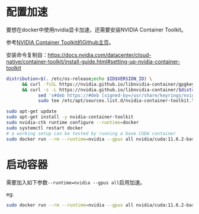 # 配置加速
要想在docker中使用nvidia显卡加速，还需要安装NVIDIA Container Toolkit。

参考[NVIDIA Container Toolkit的Github主页](https://github.com/NVIDIA/nvidia-docker)。

安装命令复制自：https://docs.nvidia.com/datacenter/cloud-native/container-toolkit/install-guide.html#setting-up-nvidia-container-toolkit

```sh
distribution=$(. /etc/os-release;echo $ID$VERSION_ID) \
      && curl -fsSL https://nvidia.github.io/libnvidia-container/gpgkey | sudo gpg --dearmor -o /usr/share/keyrings/nvidia-container-toolkit-keyring.gpg \
      && curl -s -L https://nvidia.github.io/libnvidia-container/$distribution/libnvidia-container.list | \
            sed 's#deb https://#deb [signed-by=/usr/share/keyrings/nvidia-container-toolkit-keyring.gpg] https://#g' | \
            sudo tee /etc/apt/sources.list.d/nvidia-container-toolkit.list

sudo apt-get update
sudo apt-get install -y nvidia-container-toolkit
sudo nvidia-ctk runtime configure --runtime=docker
sudo systemctl restart docker
# a working setup can be tested by running a base CUDA container
sudo docker run --rm --runtime=nvidia --gpus all nvidia/cuda:11.6.2-base-ubuntu20.04 nvidia-smi
```

# 启动容器
需要加入如下参数`--runtime=nvidia --gpus all`启用加速。

eg.
```sh
sudo docker run --rm --runtime=nvidia --gpus all nvidia/cuda:11.6.2-base-ubuntu20.04 nvidia-smi
```